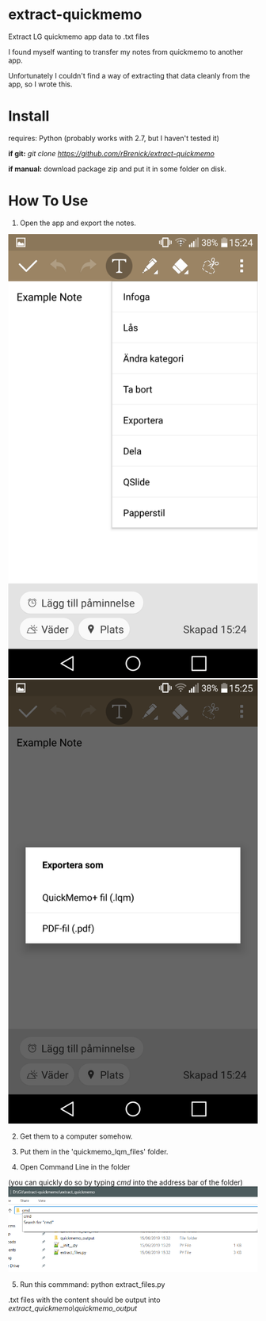 # extract-quickmemo
Extract LG quickmemo app data to .txt files

I found myself wanting to transfer my notes from quickmemo to another app.

Unfortunately I couldn't find a way of extracting that data cleanly from the app, so I wrote this.


# Install

requires: Python (probably works with 2.7, but I haven't tested it)


**if git:** *git clone https://github.com/rBrenick/extract-quickmemo*


**if manual:** download package zip and put it in some folder on disk.


# How To Use

1. Open the app and export the notes.

![export note 1](docs/quickmemo_export.png)
![export note 2](docs/quickmemo_export_as.png)

2. Get them to a computer somehow.

3. Put them in the 'quickmemo_lqm_files' folder.

4. Open Command Line in the folder

(you can quickly do so by typing *cmd* into the address bar of the folder)
![opening command line in folder](docs/quickmemo_start_command_line_in_folder.png)

5. Run this commmand: python extract_files.py

.txt files with the content should be output into *extract_quickmemo\quickmemo_output*
